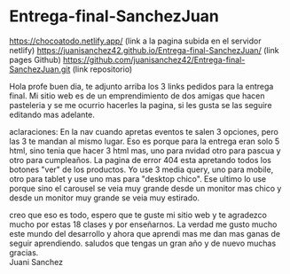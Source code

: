 # Entrega-final-SanchezJuan
https://chocoatodo.netlify.app/ (link a la pagina subida en el servidor netlify)
https://juanisanchez42.github.io/Entrega-final-SanchezJuan/ (link pages Github)
https://github.com/juanisanchez42/Entrega-final-SanchezJuan.git (link repositorio)

Hola profe buen dia, te adjunto arriba los 3 links pedidos para la entrega final.
Mi sitio web es de un emprendimiento de dos amigas que hacen pasteleria y se me ocurrio hacerles la pagina, si les gusta se las seguire editando mas adelante.

aclaraciones:
En la nav cuando apretas eventos te salen 3 opciones, pero las 3 te mandan al mismo lugar. Eso es porque para la entrega eran solo 5 html, sino tenia que hacer 3 html mas, uno para nvidad otro para pascua y otro para cumpleaños.
La pagina de error 404 esta apretando todos los botones "ver" de los productos.
Yo use 3 media query, uno para mobile, otro para tablet y use uno mas para "desktop chico". Ese ultimo lo use porque sino el carousel se veia muy grande desde un monitor mas chico y desde un monitor muy grande se veia muy estirado.

creo que eso es todo, espero que te guste mi sitio web y te agradezco mucho por estas 18 clases y por enseñarnos. La verdad me gusto mucho este mundo del desarrollo y ahora que aprendi mas me dan mas ganas de seguir aprendiendo.
saludos que tengas un gran año y de nuevo muchas gracias.  
Juani Sanchez

